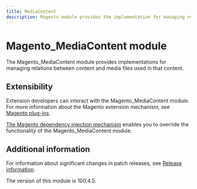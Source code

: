 ```yaml
---
title: MediaContent
description: Magento module provides the implementation for managing relations between content and media files used in that content
---
```


# Magento_MediaContent module

The Magento_MediaContent module provides implementations for managing relations between content and media files used in that content.

## Extensibility

Extension developers can interact with the Magento_MediaContent module. For more information about the Magento extension mechanism, see [Magento plug-ins](https://developer.adobe.com/commerce/php/development/components/plugins/).

[The Magento dependency injection mechanism](https://developer.adobe.com/commerce/php/development/components/dependency-injection/) enables you to override the functionality of the Magento_MediaContent module.

## Additional information

For information about significant changes in patch releases, see [Release information](https://experienceleague.adobe.com/docs/commerce-operations/release/notes/overview.html).

<InlineAlert slots="text" />
The version of this module is 100.4.5.
